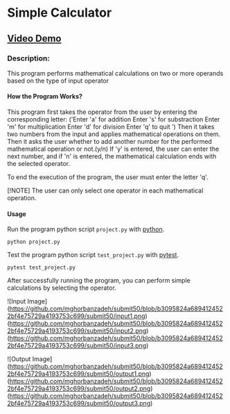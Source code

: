 # Simple Calculator
## [Video Demo](https://youtu.be/7ZY3pLeXXPc?si=_hXirNKpvr1JrueM)
### Description:
This program performs mathematical calculations on two or more operands based on the type of input operator

#### How the Program Works?
This program first takes the operator from the user by entering the corresponding letter:
('Enter 'a' for addition
Enter 's' for substraction
Enter 'm' for multiplication
Enter 'd' for division
Enter 'q' to quit ')
Then it takes two numbers from the input and applies mathematical operations on them.
Then it asks the user whether to add another number for the performed mathematical operation or not.(y/n)
If 'y' is entered, the user can enter the next number, and if 'n' is entered, the mathematical calculation ends with the selected operator.

To end the execution of the program, the user must enter the letter 'q'.

[!NOTE] The user can only select one operator in each mathematical operation.

#### Usage
Run the program python script `project.py` with [python](https://www.python.org/).
```
python project.py
```
Test the program python script `test_project.py` with [pytest](https://docs.pytest.org/en/7.2.x/).
```
pytest test_project.py
```
  After successfully running the program,  you can perform simple calculations by selecting the operator.

  ![Input Image]
  (https://github.com/mghorbanzadeh/submit50/blob/b3095824a6894124522bf4e75729a4193753c699/submit50/input1.png)
  (https://github.com/mghorbanzadeh/submit50/blob/b3095824a6894124522bf4e75729a4193753c699/submit50/input2.png)
  (https://github.com/mghorbanzadeh/submit50/blob/b3095824a6894124522bf4e75729a4193753c699/submit50/input3.png)

  ![Output Image]
  (https://github.com/mghorbanzadeh/submit50/blob/b3095824a6894124522bf4e75729a4193753c699/submit50/output1.png)
  (https://github.com/mghorbanzadeh/submit50/blob/b3095824a6894124522bf4e75729a4193753c699/submit50/output2.png)
  (https://github.com/mghorbanzadeh/submit50/blob/b3095824a6894124522bf4e75729a4193753c699/submit50/output3.png)



